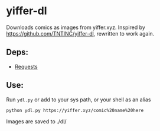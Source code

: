 # yiffer-dl
Downloads comics as images from yiffer.xyz. Inspired by https://github.com/TNTINC/yiffer-dl, rewritten to work again.

## Deps:
- [Requests](https://pypi.org/project/requests/)

## Use:
Run `ydl.py` or add to your sys path, or your shell as an alias

```
python ydl.py https://yiffer.xyz/comic%20name%20here 
```

Images are saved to ./dl/<comic name>

